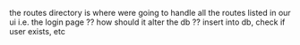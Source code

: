 the routes directory is where were going to handle all the routes listed in our ui
i.e. the login page ?? how should it alter the db ?? insert into db, check if user exists, etc
